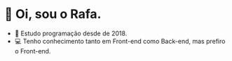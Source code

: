 <h1>👋 Oi, sou o Rafa.</h1>

- 📝 Estudo programação desde de 2018.
- 💻 Tenho conhecimento tanto em Front-end como Back-end, mas prefiro o Front-end.
